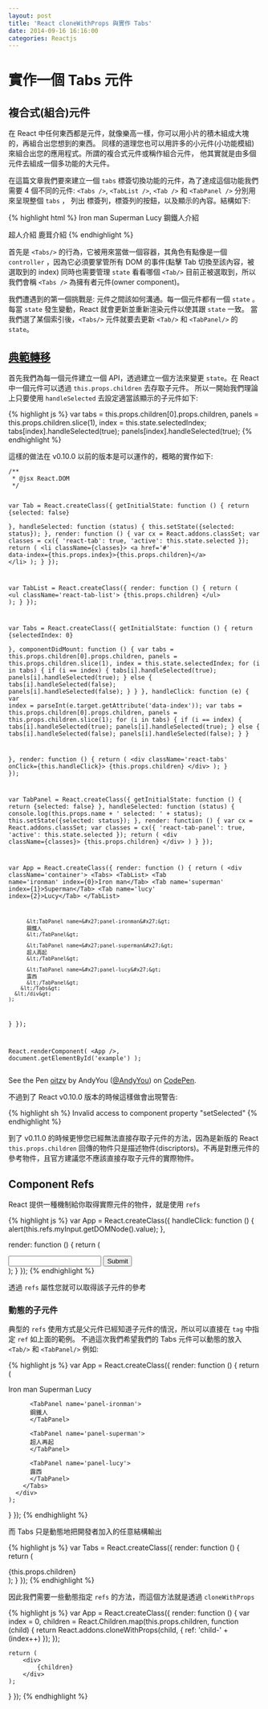 ```yaml
---
layout: post
title: 'React cloneWithProps 與實作 Tabs'
date: 2014-09-16 16:16:00
categories: Reactjs
---
```


# 實作一個 Tabs 元件

## 複合式(組合)元件
在 React 中任何東西都是元件，就像樂高一樣，你可以用小片的積木組成大塊的，再組合出您想到的東西。
同樣的道理您也可以用許多的小元件(小功能模組)來組合出您的應用程式。所謂的複合式元件或稱作組合元件，
他其實就是由多個元件去組成一個多功能的大元件。

在這篇文章我們要來建立一個 `tabs` 標簽切換功能的元件，為了達成這個功能我們需要 4 個不同的元件:
`<Tabs />`, `<TabList />`, `<Tab />` 和 `<TabPanel />` 分別用來呈現整個 `tabs` ， 列出
 標簽列，標簽列的按鈕，以及顯示的內容。結構如下:


{% highlight html %}
 <Tabs>
  <TabList>
    <Tab>Iron man</Tab>
    <Tab>Superman</Tab>
    <Tab>Lucy</Tab>
  </TabList>
  <TabPanel>
    鋼鐵人介紹
  </TabPanel>

  <TabPanel>
    超人介紹
  </TabPanel>

  <TabPanel>
    鹿茸介紹
  </TabPanel>
 </Tabs>
{% endhighlight %}

首先是 `<Tabs/>` 的行為，它被用來當做一個容器，其角色有點像是一個 `controller` ，因為它必須要掌管所有 DOM 的事件(點擊 Tab 切換至該內容，被選取到的 index)
同時也需要管理 `state` 看看哪個 `<Tab/>` 目前正被選取到，所以我們會稱 `<Tabs />` 為擁有者元件(owner component)。

我們遭遇到的第一個挑戰是: 元件之間該如何溝通。每一個元件都有一個 `state` 。每當 `state` 發生變動，React 就會更新並重新渲染元件以使其跟 `state` 一致。
當我們選了某個索引後，`<Tabs/>` 元件就要去更新 `<Tab/>` 和 `<TabPanel/>` 的 `state`。

## [典範轉移](http://cguim99.blogspot.tw/2013/03/paradigm-shift_24.html)
首先我們為每一個元件建立一個 API，透過建立一個方法來變更 `state`。在 React 中一個元件可以透過 `this.props.children` 去存取子元件。
所以一開始我們理論上只要使用 `handleSelected` 去設定適當該顯示的子元件如下:

{% highlight js %}
var tabs = this.props.children[0].props.children,
    panels = this.props.children.slice(1),
    index = this.state.selectedIndex;
tabs[index].handleSelected(true);
panels[index].handleSelected(true);
{% endhighlight %}

這樣的做法在 v0.10.0 以前的版本是可以運作的，概略的實作如下:

<div data-height="268" data-theme-id="8540" data-slug-hash="oitzv" data-default-tab="js" data-user="AndyYou" class='codepen'><pre><code>/**
 * @jsx React.DOM
 */


var Tab = React.createClass({
  getInitialState: function () {
    return {selected: false}  
  },
  handleSelected: function (status) {
    this.setState({selected: status});
  },
  render: function () {
    var cx = React.addons.classSet;
    var classes = cx({
      &#x27;react-tab&#x27;: true,
      &#x27;active&#x27;: this.state.selected
    });
    return (
      &lt;li className={classes}&gt;
        &lt;a href=&#x27;#&#x27; data-index={this.props.index}&gt;{this.props.children}&lt;/a&gt;
      &lt;/li&gt;
    );
  }
});

var TabList = React.createClass({
  render: function () {
    return (
      &lt;ul className=&#x27;react-tab-list&#x27;&gt;
        {this.props.children}
      &lt;/ul&gt;
    );
  }
});

var Tabs = React.createClass({
  getInitialState: function () {
    return {selectedIndex: 0}  
  },
  componentDidMount: function () {
    var tabs = this.props.children[0].props.children,
        panels = this.props.children.slice(1),
        index = this.state.selectedIndex;
    for (i in tabs) {
      if (i == index) {
        tabs[i].handleSelected(true);
        panels[i].handleSelected(true);
      } else {
        tabs[i].handleSelected(false);
        panels[i].handleSelected(false);
      }
    }
  },
  handleClick: function (e) {
    var index = parseInt(e.target.getAttribute(&#x27;data-index&#x27;));
    var tabs = this.props.children[0].props.children,
        panels = this.props.children.slice(1);
    for (i in tabs) {
      if (i == index) {
        tabs[i].handleSelected(true);
        panels[i].handleSelected(true);
      } else {
        tabs[i].handleSelected(false);
        panels[i].handleSelected(false);
      }
    }

  },
  render: function () {
    return (
      &lt;div className=&#x27;react-tabs&#x27; onClick={this.handleClick}&gt;
        {this.props.children}
      &lt;/div&gt;
    );
  }
});

var TabPanel = React.createClass({
  getInitialState: function () {
    return {selected: false}
  },
  handleSelected: function (status) {
    console.log(this.props.name + &#x27; selected: &#x27; + status);
    this.setState({selected: status});
  },
  render: function () {
    var cx = React.addons.classSet;
    var classes = cx({
      &#x27;react-tab-panel&#x27;: true,
      &#x27;active&#x27;: this.state.selected
    });
    return (
      &lt;div className={classes}&gt;
        {this.props.children}
      &lt;/div&gt;
    )
  }
});

var App = React.createClass({
  render: function () {
    return (
      &lt;div className=&#x27;container&#x27;&gt;
        &lt;Tabs&gt;
          &lt;TabList&gt;
            &lt;Tab name=&#x27;ironman&#x27; index={0}&gt;Iron man&lt;/Tab&gt;
            &lt;Tab name=&#x27;superman&#x27; index={1}&gt;Superman&lt;/Tab&gt;
            &lt;Tab name=&#x27;lucy&#x27; index={2}&gt;Lucy&lt;/Tab&gt;
          &lt;/TabList&gt;

          &lt;TabPanel name=&#x27;panel-ironman&#x27;&gt;
          鋼鐵人
          &lt;/TabPanel&gt;

          &lt;TabPanel name=&#x27;panel-superman&#x27;&gt;
          超人再起
          &lt;/TabPanel&gt;

          &lt;TabPanel name=&#x27;panel-lucy&#x27;&gt;
          露西
          &lt;/TabPanel&gt;
        &lt;/Tabs&gt;
      &lt;/div&gt;
    );
  }
});

React.renderComponent(
  &lt;App /&gt;,
  document.getElementById(&#x27;example&#x27;)
);</code></pre>
<p>See the Pen <a href='http://codepen.io/AndyYou/pen/oitzv/'>oitzv</a> by AndyYou (<a href='http://codepen.io/AndyYou'>@AndyYou</a>) on <a href='http://codepen.io'>CodePen</a>.</p>
</div><script async src="//codepen.io/assets/embed/ei.js"></script>


不過到了 React v0.10.0 版本的時候這樣做會出現警告:


{% highlight sh %}
Invalid access to component property "setSelected"
{% endhighlight %}

到了 v0.11.0 的時候更慘您已經無法直接存取子元件的方法，因為是新版的 React `this.props.children` 回傳的物件只是描述物件(discriptors)。不再是對應元件的參考物件，且官方建議您不應該直接存取子元件的實際物件。


## Component Refs
React 提供一種機制給你取得實際元件的物件，就是使用 `refs`


{% highlight js %}
var App = React.createClass({
  handleClick: function () {
    alert(this.refs.myInput.getDOMNode().value);
  },

  render: function () {
    return (
      <div>
          <input ref="myInput"/>
          <button
              onClick={this.handleClick}>
              Submit
          </button>
      </div>
    );
  }
});
{% endhighlight %}

透過 `refs` 屬性您就可以取得該子元件的參考

### 動態的子元件
典型的 `refs` 使用方式是父元件已經知道子元件的情況，所以可以直接在 `tag` 中指定 `ref` 如上面的範例。
不過這次我們希望我們的 Tabs 元件可以動態的放入 `<Tab/>` 和 `<TabPanel/>`
例如:

{% highlight js %}
var App = React.createClass({
  render: function () {
    return (
      <div className='container'>
        <Tabs>
          <TabList>
            <Tab name='ironman' >Iron man</Tab>
            <Tab name='superman' >Superman</Tab>
            <Tab name='lucy' >Lucy</Tab>
          </TabList>

          <TabPanel name='panel-ironman'>
          鋼鐵人
          </TabPanel>

          <TabPanel name='panel-superman'>
          超人再起
          </TabPanel>

          <TabPanel name='panel-lucy'>
          露西
          </TabPanel>
        </Tabs>
      </div>
    );
  }
});
{% endhighlight %}

而 Tabs 只是動態地把開發者加入的任意結構輸出

{% highlight js %}
var Tabs = React.createClass({
  render: function () {
    return (
      <div className='react-tabs'>
        {this.props.children}
      </div>
    );
  }
});
{% endhighlight %}

因此我們需要一些動態指定 `refs` 的方法，而這個方法就是透過 `cloneWithProps`

{% highlight js %}
var App = React.createClass({
  render: function () {
    var index = 0,
        children = React.Children.map(this.props.children, function (child) {
        return React.addons.cloneWithProps(child, {
            ref: 'child-' + (index++)
        });
    });

    return (
        <div>
            {children}
        </div>
    );
  }
});
{% endhighlight %}
